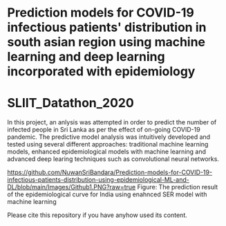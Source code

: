 # Prediction models for COVID-19 infectious patients' distribution in south asian region using machine learning and deep learning incorporated with epidemiology
# SLIIT_Datathon_2020

In this project, an anlysis was attempted in order to predict the number of infected people in Sri Lanka as per the effect of on-going COVID-19 pandemic. The predictive model analysis was intuitively developed and tested using several different approaches: traditional machine learning models, enhanced epidemiological models with machine learning and advanced deep learing techniques such as convolutional neural networks. 

https://github.com/NuwanSriBandara/Prediction-models-for-COVID-19-infectious-patients-distribution-using-epidemiological-ML-and-DL/blob/main/Images/Github1.PNG?raw=true
Figure: The prediction result of the epidemiological curve for India using enahnced SER model with machine learning

Please cite this repository if you have anyhow used its content. 
